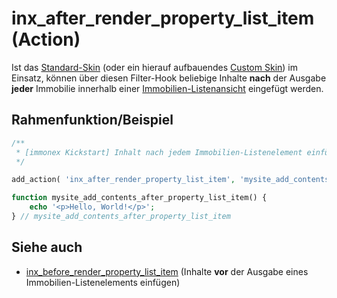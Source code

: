 # inx_after_render_property_list_item (Action)

Ist das [Standard-Skin](standard-skin) (oder ein hierauf aufbauendes [Custom Skin](skins?id=custom-skins)) im Einsatz, können über diesen Filter-Hook beliebige Inhalte **nach** der Ausgabe **jeder** Immobilie innerhalb einer [Immobilien-Listenansicht](/komponenten/liste) eingefügt werden.

## Rahmenfunktion/Beispiel

[](_info-snippet-einbindung.md ':include')

```php
/**
 * [immonex Kickstart] Inhalt nach jedem Immobilien-Listenelement einfügen.
 */

add_action( 'inx_after_render_property_list_item', 'mysite_add_contents_after_property_list_item' );

function mysite_add_contents_after_property_list_item() {
	echo '<p>Hello, World!</p>';
} // mysite_add_contents_after_property_list_item
```

## Siehe auch

- [inx_before_render_property_list_item](action-inx-before-render-property-list-item) (Inhalte **vor** der Ausgabe eines Immobilien-Listenelements einfügen)

[](_backlink.md ':include')